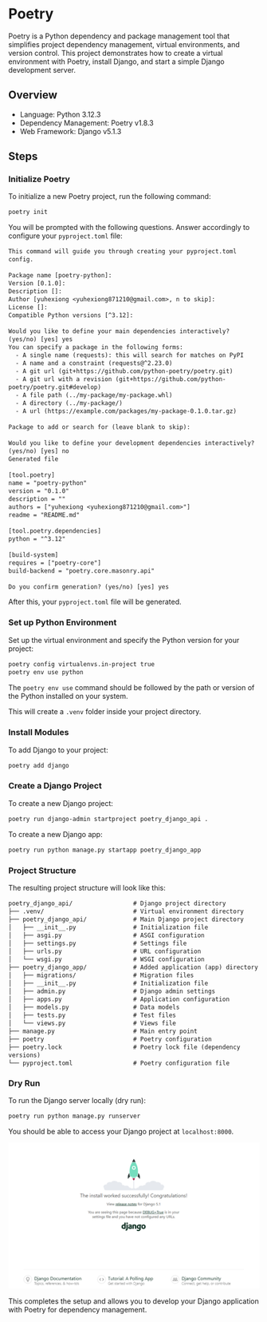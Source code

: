 # Poetry

Poetry is a Python dependency and package management tool that simplifies project dependency management, virtual environments, and version control.
This project demonstrates how to create a virtual environment with Poetry, install Django, and start a simple Django development server.

## Overview

- Language: Python 3.12.3
- Dependency Management: Poetry v1.8.3
- Web Framework: Django v5.1.3



## Steps

### Initialize Poetry
To initialize a new Poetry project, run the following command:
```bash
poetry init
```

You will be prompted with the following questions. Answer accordingly to configure your `pyproject.toml` file:
```
This command will guide you through creating your pyproject.toml config.

Package name [poetry-python]: 
Version [0.1.0]:  
Description []:  
Author [yuhexiong <yuhexiong871210@gmail.com>, n to skip]:  
License []:  
Compatible Python versions [^3.12]:  

Would you like to define your main dependencies interactively? (yes/no) [yes] yes
You can specify a package in the following forms:
  - A single name (requests): this will search for matches on PyPI
  - A name and a constraint (requests@^2.23.0)
  - A git url (git+https://github.com/python-poetry/poetry.git)
  - A git url with a revision (git+https://github.com/python-poetry/poetry.git#develop)
  - A file path (../my-package/my-package.whl)
  - A directory (../my-package/)
  - A url (https://example.com/packages/my-package-0.1.0.tar.gz)

Package to add or search for (leave blank to skip):

Would you like to define your development dependencies interactively? (yes/no) [yes] no
Generated file

[tool.poetry]
name = "poetry-python"
version = "0.1.0"
description = ""
authors = ["yuhexiong <yuhexiong871210@gmail.com>"]
readme = "README.md"

[tool.poetry.dependencies]
python = "^3.12"

[build-system]
requires = ["poetry-core"]
build-backend = "poetry.core.masonry.api"

Do you confirm generation? (yes/no) [yes] yes
```

After this, your `pyproject.toml` file will be generated.

### Set up Python Environment

Set up the virtual environment and specify the Python version for your project:

```bash
poetry config virtualenvs.in-project true 
poetry env use python
```
The `poetry env use` command should be followed by the path or version of the Python installed on your system.

This will create a `.venv` folder inside your project directory.

### Install Modules

To add Django to your project:

```bash
poetry add django
```

### Create a Django Project

To create a new Django project:

```bash
poetry run django-admin startproject poetry_django_api .
```

To create a new Django app:

```bash
poetry run python manage.py startapp poetry_django_app
```

### Project Structure

The resulting project structure will look like this:

```
poetry_django_api/                 # Django project directory
├── .venv/                         # Virtual environment directory
├── poetry_django_api/             # Main Django project directory
│   ├── __init__.py                # Initialization file
│   ├── asgi.py                    # ASGI configuration
│   ├── settings.py                # Settings file
│   ├── urls.py                    # URL configuration
│   └── wsgi.py                    # WSGI configuration
├── poetry_django_app/             # Added application (app) directory
│   ├── migrations/                # Migration files
│   ├── __init__.py                # Initialization file
│   ├── admin.py                   # Django admin settings
│   ├── apps.py                    # Application configuration
│   ├── models.py                  # Data models
│   ├── tests.py                   # Test files
│   └── views.py                   # Views file
├── manage.py                      # Main entry point
├── poetry                         # Poetry configuration
├── poetry.lock                    # Poetry lock file (dependency versions)
└── pyproject.toml                 # Poetry configuration file
```

### Dry Run

To run the Django server locally (dry run):

```bash
poetry run python manage.py runserver
```

You should be able to access your Django project at `localhost:8000`.

![UI](ui.png)

This completes the setup and allows you to develop your Django application with Poetry for dependency management.
